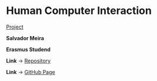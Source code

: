 <h1> Human Computer Interaction </h1>

<p><a href="https://github.com/Sdacm/D3js-US-educational-attainment">Project</a></p>

<b>
<p>Salvador Meira</p>
<p>Erasmus Studend</p>
</b>
<p><b>Link</b> -> <a href="https://github.com/Sdacm?tab=repositories">Repository</a></p>
<p><b>Link</b> -> <a href="https://sdacm.github.io/D3js-US-educational-attainment/">GitHub Page</a></p>
